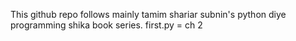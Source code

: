 This github repo follows mainly tamim shariar subnin's python diye programming shika book series.
first.py = ch 2 
